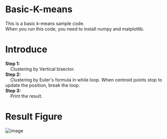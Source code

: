 # Basic-K-means

This is a basic k-means sample code.
<br/>
When you run this code, you need to install numpy and matplotlib.


# Introduce
**Step 1:**
<br/>
&nbsp;&nbsp;&nbsp;&nbsp;Clustering by Vertical bisector.
<br/>
**Step 2:**
<br/>
&nbsp;&nbsp;&nbsp;&nbsp;Clustering by Euler's formula in while loop. When centroid points stop to update the position, break the loop.
<br/>
**Step 3:**
<br/>
&nbsp;&nbsp;&nbsp;&nbsp;Print the result.
<br/>

# Result Figure

![image](https://github.com/xiguanTw/Basic-K-means/blob/master/Result_fig.png)
